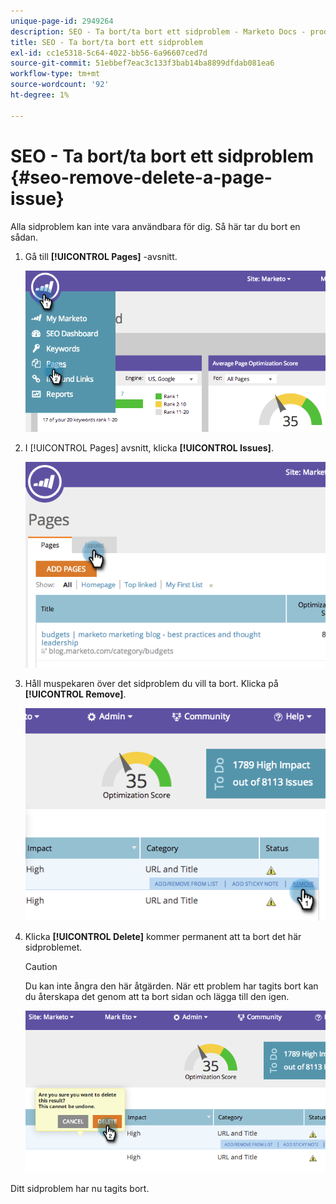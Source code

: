 ```yaml
---
unique-page-id: 2949264
description: SEO - Ta bort/ta bort ett sidproblem - Marketo Docs - produktdokumentation
title: SEO - Ta bort/ta bort ett sidproblem
exl-id: cc1e5318-5c64-4022-bb56-6a96607ced7d
source-git-commit: 51ebbef7eac3c133f3bab14ba8899dfdab081ea6
workflow-type: tm+mt
source-wordcount: '92'
ht-degree: 1%

---
```


# SEO - Ta bort/ta bort ett sidproblem {#seo-remove-delete-a-page-issue}

Alla sidproblem kan inte vara användbara för dig. Så här tar du bort en sådan.

1. Gå till **[!UICONTROL Pages]** -avsnitt.

   ![](assets/image2014-9-18-14-3a0-3a16.png)

1. I [!UICONTROL Pages] avsnitt, klicka **[!UICONTROL Issues]**.

   ![](assets/image2014-9-18-14-3a0-3a30.png)

1. Håll muspekaren över det sidproblem du vill ta bort. Klicka på **[!UICONTROL Remove]**.

   ![](assets/image2014-9-18-14-3a0-3a38.png)

1. Klicka **[!UICONTROL Delete]** kommer permanent att ta bort det här sidproblemet.

   >[!CAUTION]
   >
   >Du kan inte ångra den här åtgärden. När ett problem har tagits bort kan du återskapa det genom att ta bort sidan och lägga till den igen.

   ![](assets/image2014-9-18-14-3a1-3a28.png)

Ditt sidproblem har nu tagits bort.

